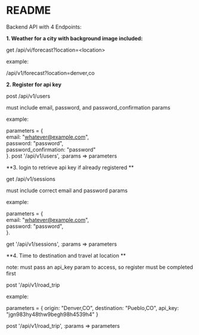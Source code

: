 # README

Backend API with 4 Endpoints:

**1. Weather for a city with background image included:**

get /api/vi/forecast?location=\<location\>

example:

/api/v1/forecast?location=denver,co

**2. Register for api key**

post /api/v1/users

must include email, password, and password_confirmation params

example:

parameters = {  
  email: "whatever@example.com",  
  password: "password",  
  password_confirmation: "password"  
}. 
post '/api/v1/users', :params => parameters
    
**3. login to retrieve api key if already registered **

get /api/v1/sessions

must include correct email and password params

example:

parameters = {  
  email: "whatever@example.com",  
  password: "password",  
}. 

get '/api/v1/sessions', :params => parameters  


 **4. Time to destination and travel at location **

note: must pass an api_key param to access, so register must be completed first

post '/api/v1/road_trip

example:

parameters = {
  origin: "Denver,CO",
  destination: "Pueblo,CO",
  api_key: "jgn983hy48thw9begh98h4539h4"
}

post '/api/v1/road_trip', :params => parameters

